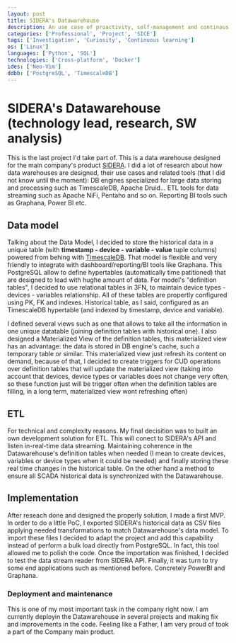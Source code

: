 ```yaml
---
layout: post
title: SIDERA's Datawarehouse
description: An use case of proactivity, self-management and continous learning
categories: ['Professional', 'Project', 'SICE']
tags: ['Investigation', 'Curiosity', 'Continuous learning']
os: ['Linux']
languages: ['Python', 'SQL']
technologies: ['Cross-platform', 'Docker']
ides: ['Neo-Vim']
ddbb: ['PostgreSQL', 'TimescaleDB']
---
```


# SIDERA's Datawarehouse (technology lead, research, SW analysis)
This is the last project I'd take part of. This is a data warehouse designed for the main company's product [SIDERA](/projects/sidera). I did a lot of research about how data warehouses are designed, their use cases and related tools (that I did not know until the moment): DB engines specialized for large data storing and processing such as TimescaleDB, Apache Druid... ETL tools for data streaming such as Apache NiFi, Pentaho and so on. Reporting BI tools such as Graphana, Power BI etc.

## Data model
Talking about the Data Model, I decided to store the historical data in a unique table (with **timestamp - device - variable - value** tuple columns) powered from behing with [TimescaleDB](https://www.timescale.com/). That model is flexible and very friendly to integrate with dashboard/reporting/BI tools like Graphana. This PostgreSQL allow to define hypertables (automatically time patitioned) that are designed to lead with hughe amount of data. For model's "definition tables", I decided to use relational tables in 3FN, to maintain device types - devices - variables relationship. All of these tables are propertly configured using PK, FK and indexes. Historical table, as I said, configured as an TimescaleDB hypertable (and indexed by timestamp, device and variable).

I defined several views such as one that allows to take all the information in one unique datatable (joining definition tables with historical one). I also designed a Materialized View of the definition tables, this materialized view has an advantage: the data is stored in DB engine's cache, such a temporary table or similar. This materialized view just refresh its content on demand, because of that, I decided to create triggers for CUD operations over definition tables that will update the materialized view (taking into account that devices, device types or variables does not change very often, so these function just will be trigger often when the definition tables are filling, in a long term, materialized view wont refreshing often)

## ETL
For technical and complexity reasons. My final decisition was to built an own development solution for ETL. This will conect to SIDERA's API and listen in-real-time data streaming. Maintaining coherence in the Datawarehouse's definition tables when needed (I mean to create devices, variables or device types when it could be needed) and finally storing these real time changes in the historical table. On the other hand a method to ensure all SCADA historical data is synchronized with the Datawarehouse.

## Implementation
After reseach done and designed the properly solution, I made a first MVP. In order to do a little PoC, I exported SIDERA's historical data as CSV files applying needed transformations to match Datawarehouse's data model. To import these files I decided to adapt the project and add this capability instead of perform a bulk load directly from PostgreSQL. In fact, this tool allowed me to polish the code. Once the importation was finished, I decided to test the data stream reader from SIDERA API. Finally, it was turn to try some end applications such as mentioned before. Concretely PowerBI and Graphana.

### Deployment and maintenance
This is one of my most important task in the company right now. I am currently deployin the Datawarehouse in several projects and making fix and improvements in the code. Feeling like a Father, I am very proud of took a part of the Company main product.
